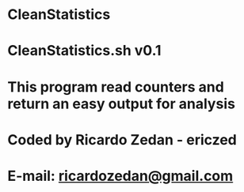 # CleanStatistics
#
# CleanStatistics.sh v0.1
# This program read counters and return an easy output for analysis
# 
# Coded by Ricardo Zedan - ericzed
# E-mail: ricardozedan@gmail.com
#
